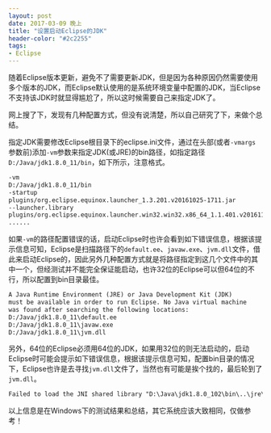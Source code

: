 ```yaml
---
layout: post
date: 2017-03-09 晚上
title: "设置启动Eclipse的JDK"
header-color: "#2c2255"
tags:
- Eclipse
---
```


随着Eclipse版本更新，避免不了需要更新JDK，但是因为各种原因仍然需要使用多个版本的JDK，而Eclipse默认使用的是系统环境变量中配置的JDK，当Eclipse不支持该JDK时就显得尴尬了，所以这时候需要自己来指定JDK了。

<!--more-->

网上搜了下，发现有几种配置方式，但没有说清楚，所以自己研究了下，来做个总结。

指定JDK需要修改Eclipse根目录下的eclipse.ini文件，通过在头部(或者`-vmargs`参数前)添加`-vm`参数来指定JDK(或JRE)的bin路径，如指定路径`D:/Java/jdk1.8.0_11/bin`，如下所示，注意格式。

```txt
-vm
D:/Java/jdk1.8.0_11/bin
-startup
plugins/org.eclipse.equinox.launcher_1.3.201.v20161025-1711.jar
--launcher.library
plugins/org.eclipse.equinox.launcher.win32.win32.x86_64_1.1.401.v20161122-1740
......
```

如果`-vm`的路径配置错误的话，启动Eclipse时也许会看到如下错误信息，根据该提示信息可知，Eclipse是扫描路径下的`default.ee`、`javaw.exe`、`jvm.dll`文件，借此来启动Eclipse的，因此另外几种配置方式就是将路径指定到这几个文件中的其中一个，但经测试并不能完全保证能启动，也许32位的Eclipse可以但64位的不行，所以配置到bin目录最佳。

```txt
A Java Runtime Environment (JRE) or Java Development Kit (JDK)
must be available in order to run Eclipse. No Java virtual machine
was found after searching the following locations:
D:/Java/jdk1.8.0_11\default.ee
D:/Java/jdk1.8.0_11\javaw.exe
D:/Java/jdk1.8.0_11\jvm.dll
```

另外，64位的Eclipse必须用64位的JDK，如果用32位的则无法启动的，启动Eclipse时可能会提示如下错误信息，根据该提示信息可知，配置bin目录的情况下，Eclipse也许是去寻找`jvm.dll`文件了，当然也有可能是挨个找的，最后轮到了`jvm.dll`。

```txt
Failed to load the JNI shared library "D:\Java\jdk1.8.0_102\bin\..\jre\bin\client\jvm.dll".
```

以上信息是在Windows下的测试结果和总结，其它系统应该大致相同，仅做参考！
